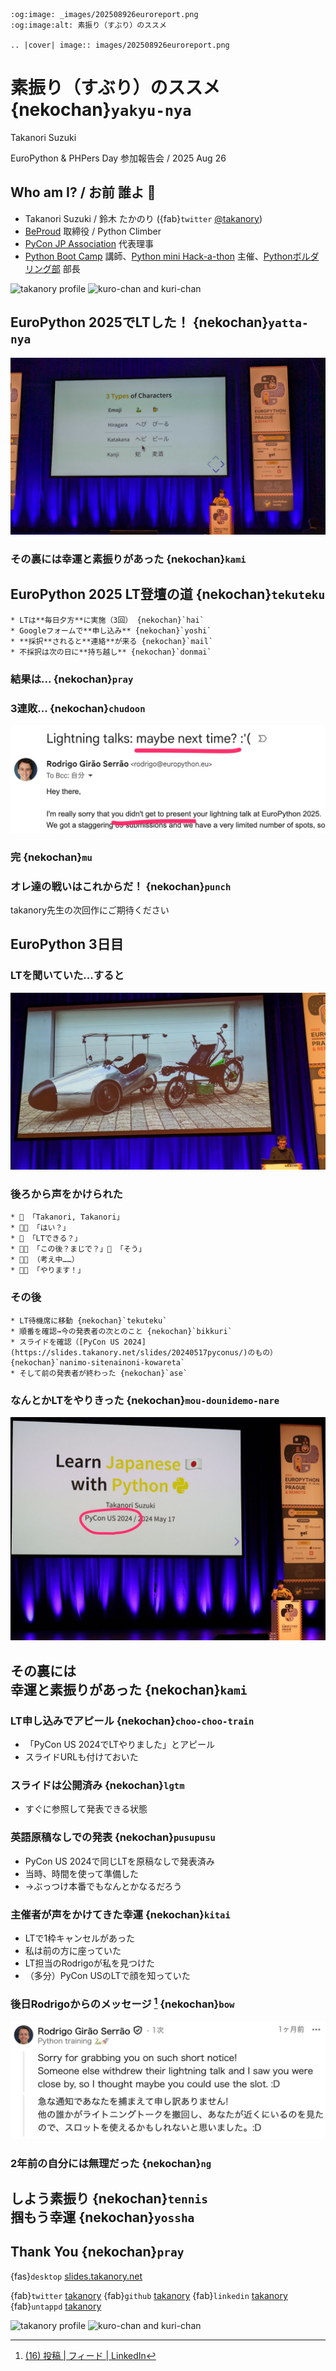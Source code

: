 ```{eval-rst}
:og:image: _images/202508926euroreport.png
:og:image:alt: 素振り（すぶり）のススメ

.. |cover| image:: images/202508926euroreport.png
```

# **素振り**（すぶり）のススメ {nekochan}`yakyu-nya`

Takanori Suzuki

EuroPython & PHPers Day 参加報告会 / 2025 Aug 26

## **Who** am I? / お前 **誰よ** 👤

* Takanori Suzuki / 鈴木 たかのり ({fab}`twitter` [@takanory](https://twitter.com/takanory))
* [BeProud](https://www.beproud.jp/) 取締役 / Python Climber
* [PyCon JP Association](https://www.pycon.jp/) 代表理事
* [Python Boot Camp](https://www.pycon.jp/support/bootcamp.html) 講師、[Python mini Hack-a-thon](https://pyhack.connpass.com/) 主催、[Pythonボルダリング部](https://kabepy.connpass.com/) 部長

![takanory profile](/assets/images/sokidan-square.jpg)
![kuro-chan and kuri-chan](/assets/images/kurokuri.jpg)

## EuroPython 2025でLTした！ {nekochan}`yatta-nya`

![](images/lt-takanory.jpg)

### その裏には**幸運**と**素振り**があった {nekochan}`kami`

## EuroPython 2025 LT登壇の道 {nekochan}`tekuteku`

```{revealjs-fragments}
* LTは**毎日夕方**に実施（3回） {nekochan}`hai`
* Googleフォームで**申し込み** {nekochan}`yoshi`
* **採択**されると**連絡**が来る {nekochan}`mail`
* 不採択は次の日に**持ち越し** {nekochan}`donmai`
```

### 結果は... {nekochan}`pray`

### 3連敗... {nekochan}`chudoon`

![](images/lt-next-time.png)

### 完 {nekochan}`mu`

### オレ達の戦いはこれからだ！ {nekochan}`punch`

takanory先生の次回作にご期待ください

## EuroPython 3日目

### LTを聞いていた...すると

![](images/lt-ebike.jpg)

### 後ろから声をかけられた

```{revealjs-fragments}
* 🧑 「Takanori, Takanori」
* 🧑‍💻 「はい？」
* 🧑 「LTできる？」
* 🧑‍💻 「この後？まじで？」🧑 「そう」
* 🧑‍💻 （考え中……）
* 🧑‍💻 「やります！」
```

### その後

```{revealjs-fragments}
* LT待機席に移動 {nekochan}`tekuteku`
* 順番を確認→今の発表者の次とのこと {nekochan}`bikkuri`
* スライドを確認（[PyCon US 2024](https://slides.takanory.net/slides/20240517pyconus/)のもの） {nekochan}`nanimo-sitenainoni-kowareta`
* そして前の発表者が終わった {nekochan}`ase`
```

### なんとかLTをやりきった {nekochan}`mou-dounidemo-nare`

![](images/lt-takanory2.jpg)

## その裏には<br />**幸運**と**素振り**があった {nekochan}`kami`

### LT申し込みで**アピール** {nekochan}`choo-choo-train`

* 「PyCon US 2024でLTやりました」とアピール
* スライドURLも付けておいた

### スライドは**公開済み** {nekochan}`lgtm`

* すぐに参照して発表できる状態

### **英語原稿なし**での発表 {nekochan}`pusupusu`

* PyCon US 2024で同じLTを原稿なしで発表済み
* 当時、時間を使って準備した
* →ぶっつけ本番でもなんとかなるだろう

### 主催者が声をかけてきた**幸運** {nekochan}`kitai`

* LTで1枠キャンセルがあった
* 私は前の方に座っていた
* LT担当のRodrigoが私を見つけた
* （多分）PyCon USのLTで顔を知っていた

### 後日Rodrigoからの**メッセージ** [^linkedin] {nekochan}`bow`

![](images/rodrigo-message.jpg)

[^linkedin]: [(16) 投稿 | フィード | LinkedIn](https://www.linkedin.com/feed/update/urn:li:ugcPost:7352279607405940737/?commentUrn=urn%3Ali%3Acomment%3A%28ugcPost%3A7352279607405940737%2C7353015767895785472%29&amp;dashCommentUrn=urn%3Ali%3Afsd_comment%3A%287353015767895785472%2Curn%3Ali%3AugcPost%3A7352279607405940737%29)

### **2年前**の自分には**無理**だった {nekochan}`ng`

## しよう**素振り** {nekochan}`tennis`<br />掴もう**幸運** {nekochan}`yossha`

## Thank You {nekochan}`pray`

{fas}`desktop` [slides.takanory.net](https://slides.takanory.net/)

{fab}`twitter` [takanory](https://twitter.com/takanory)
{fab}`github` [takanory](https://github.com/takanory/)
{fab}`linkedin` [takanory](https://www.linkedin.com/in/takanory/)
{fab}`untappd` [takanory](https://untappd.com/user/takanory/)

![takanory profile](/assets/images/sokidan-square.jpg)
![kuro-chan and kuri-chan](/assets/images/kurokuri.jpg)
